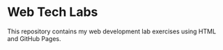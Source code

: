 # Web Tech Labs
This repository contains my web development lab exercises using HTML and GitHub Pages.
